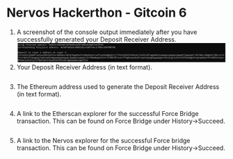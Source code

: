 # Nervos Hackerthon - Gitcoin 6

1. A screenshot of the console output immediately after you have successfully generated your Deposit Receiver Address.
![-](ckb_01.PNG)
2. Your Deposit Receiver Address (in text format).
```
```
3. The Ethereum address used to generate the Deposit Receiver Address (in text format).
```
```
4. A link to the Etherscan explorer for the successful Force Bridge transaction. This can be found on Force Bridge under History→Succeed.
```
```
5. A link to the Nervos explorer for the successful Force bridge transaction. This can be found on Force Bridge under History→Succeed.
```
```